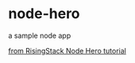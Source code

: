 # node-hero
a sample node app

[from RisingStack Node Hero tutorial](https://blog.risingstack.com/node-hero-tutorial-getting-started-with-node-js/)